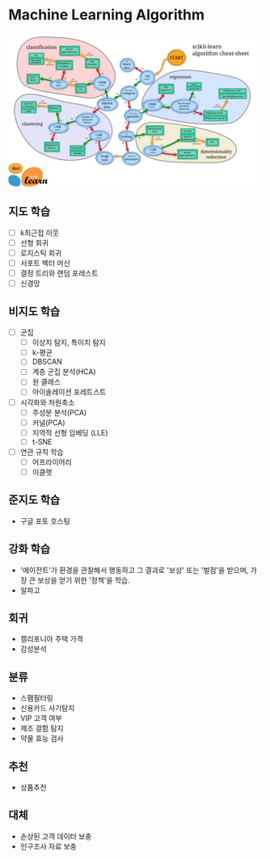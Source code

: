 # Machine Learning Algorithm

![Algorithm](./img/cheat-sheet.png)

## 지도 학습
- [ ] k최근접 이웃
- [ ] 선형 회귀
- [ ] 로지스틱 회귀
- [ ] 서포트 벡터 머신
- [ ] 결정 트리와 랜덤 포레스트
- [ ] 신경망

## 비지도 학습
- [ ] 군집
    - [ ] 이상치 탐지, 특이치 탐지
    - [ ] k-평균
    - [ ] DBSCAN
    - [ ] 계층 군집 분석(HCA)
    - [ ] 원 클래스
    - [ ] 아이솔레이션 포레트스트
- [ ] 시각화와 차원축소
    - [ ] 주성분 분석(PCA)
    - [ ] 커널(PCA)
    - [ ] 지역적 선형 임베딩 (LLE)
    - [ ] t-SNE
- [ ] 연관 규칙 학습
    - [ ] 어프라이어리
    - [ ] 이클렛

## 준지도 학습
- 구글 포토 호스팅

## 강화 학습
- '에이전트'가 환경을 관찰해서 행동하고 그 결과로 '보상' 또는 '벌점'을 받으며, 가장 큰 보상을 얻기 위한 '정책'을 학습.
- 알파고

## 회귀
- 캘리포니아 주택 가격
- 감성분석
## 분류
- 스팸필터링
- 신용카드 사기탐지
- VIP 고객 여부
- 제조 결함 탐지
- 약물 효능 검사

## 추천
- 상품추천

## 대체 
- 손상된 고객 데이터 보충
- 인구조사 자료 보충 

